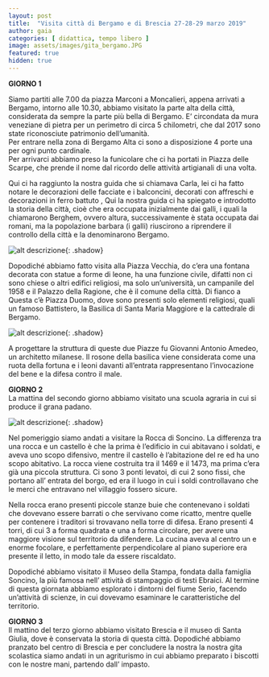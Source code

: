 ```yaml
---
layout: post
title:  "Visita città di Bergamo e di Brescia 27-28-29 marzo 2019"
author: gaia 
categories: [ didattica, tempo libero ]
image: assets/images/gita_bergamo.JPG
featured: true
hidden: true
---
```

**GIORNO 1**

Siamo partiti alle 7.00 da piazza Marconi a Moncalieri, appena arrivati a Bergamo, 
intorno alle 10.30, abbiamo visitato la parte alta della città, considerata da sempre 
la parte più bella di Bergamo.
E’ circondata da mura veneziane di pietra per un perimetro di circa 5 chilometri, che 
dal 2017 sono state riconosciute patrimonio dell’umanità.                                                                                     
Per entrare nella zona di Bergamo Alta ci sono a disposizione 4 porte una per ogni 
punto cardinale.                                                                                                    
Per arrivarci abbiamo preso la funicolare che ci ha portati in Piazza delle Scarpe, che prende il nome dal ricordo delle attività artigianali di una volta.                                                           


Qui ci ha raggiunto la nostra guida che si chiamava Carla, lei ci ha fatto notare le 
decorazioni delle facciate e i balconcini, decorati con affreschi e decorazioni in ferro 
battuto , Qui la nostra guida ci ha spiegato e introdotto la storia della città, cioè che 
era occupata inizialmente dai galli, i quali la chiamarono Berghem, ovvero altura, 
successivamente è stata occupata dai romani, ma la popolazione barbara (i galli) 
riuscirono a riprendere il controllo della città e la denominarono Bergamo.                                          


![alt descrizione]({{site.baseurl}}/assets/images/bergamo_fontana.JPG){: .shadow}

Dopodiché abbiamo fatto visita alla Piazza Vecchia, do c’era una fontana decorata 
con statue a forme di leone, ha una funzione civile, difatti non ci sono chiese o altri 
edifici religiosi, ma solo un’università, un campanile del 1958 e il Palazzo della 
Ragione, che è il comune della città. Di fianco a Questa c’è Piazza Duomo, dove sono 
presenti solo elementi religiosi, quali un famoso Battistero, la Basilica di Santa Maria 
Maggiore e la cattedrale di Bergamo.


![alt descrizione]({{site.baseurl}}/assets/images/bergamo_duomo.JPG){: .shadow}

A progettare la struttura di queste due Piazze fu Giovanni Antonio Amedeo, un architetto milanese.
Il rosone della basilica viene considerata come una ruota della fortuna e i leoni 
davanti all’entrata rappresentano l’invocazione del bene e la difesa contro il male.
 
**GIORNO 2**                                                                                                                                                    
La mattina del secondo giorno abbiamo visitato una scuola agraria in cui si produce 
il grana padano. 

![alt descrizione]({{site.baseurl}}/assets/images/brescia_caseificio.png){: .shadow}

Nel pomeriggio siamo andati a visitare la Rocca di Soncino.
La differenza tra una rocca e un castello è che la prima è l’edificio in cui abitavano i 
soldati, e aveva uno scopo difensivo, mentre il castello è l’abitazione del re ed ha 
uno scopo abitativo.
La rocca viene costruita tra il 1469 e il 1473, ma prima c’era già una piccola 
struttura.
Ci sono 3 ponti levatoi, di cui 2 sono fissi, che portano all’ entrata del borgo, ed era il 
luogo in cui i soldi controllavano che le merci che entravano nel villaggio fossero 
sicure.


Nella rocca erano presenti piccole stanze buie che contenevano i soldati che 
dovevano essere barrati o che servivano come ricatto, mentre quelle per contenere i 
traditori si trovavano nella torre di difesa.
Erano presenti 4 torri, di cui 3 a forma quadrata e una a forma circolare, per avere 
una maggiore visione sul territorio da difendere.
La cucina aveva al centro un e enorme focolare, e perfettamente perpendicolare al 
piano superiore era presente il letto, in modo tale da essere riscaldato.


Dopodiché abbiamo visitato il Museo della Stampa, fondata dalla famiglia Soncino, 
la più famosa nell’ attività di stampaggio di testi Ebraici.
Al termine di questa giornata abbiamo esplorato i dintorni del fiume Serio, facendo 
un’attività di scienze, in cui dovevamo esaminare le caratteristiche del territorio.
 
**GIORNO 3**                                                                                                                                       
Il mattino del terzo giorno abbiamo visitato Brescia e il museo di Santa Giulia, dove è 
conservata la storia di questa città.
Dopodiché abbiamo pranzato bel centro di Brescia e per concludere la nostra la 
nostra gita scolastica siamo andati in un agriturismo in cui abbiamo preparato i 
biscotti con le nostre mani, partendo dall’ impasto.
